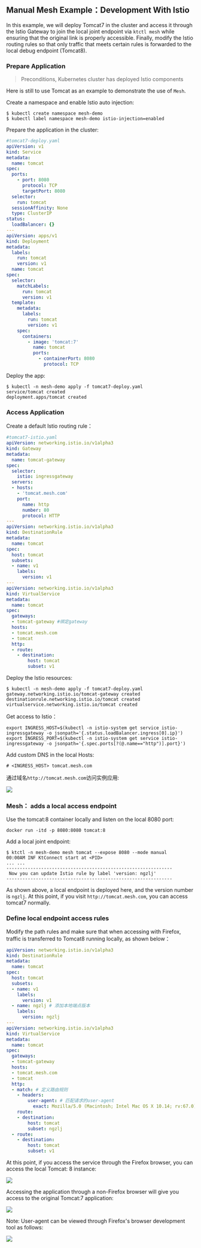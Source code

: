 Manual Mesh Example：Development With Istio
---

In this example, we will deploy Tomcat7 in the cluster and access it through the Istio Gateway to join the local joint endpoint via `ktctl mesh` while ensuring that the original link is properly accessible. Finally, modify the Istio routing rules so that only traffic that meets certain rules is forwarded to the local debug endpoint (Tomcat8).

### Prepare Application

> Preconditions, Kubernetes cluster has deployed Istio components

Here is still to use Tomcat as an example to demonstrate the use of `Mesh`.

Create a namespace and enable Istio auto injection:

```
$ kubectl create namespace mesh-demo
$ kubectl label namespace mesh-demo istio-injection=enabled
```

Prepare the application in the cluster:

``` yaml 
#tomcat7-deploy.yaml
apiVersion: v1
kind: Service
metadata:
  name: tomcat
spec:
  ports:
    - port: 8080
      protocol: TCP
      targetPort: 8080
  selector:
    run: tomcat
  sessionAffinity: None
  type: ClusterIP
status:
  loadBalancer: {}
---
apiVersion: apps/v1
kind: Deployment
metadata:
  labels:
    run: tomcat
    version: v1
  name: tomcat
spec:
  selector:
    matchLabels:
      run: tomcat
      version: v1
  template:
    metadata:
      labels:
        run: tomcat
        version: v1
    spec:
      containers:
        - image: 'tomcat:7'
          name: tomcat
          ports:
            - containerPort: 8080
              protocol: TCP
```

Deploy the app:

```
$ kubectl -n mesh-demo apply -f tomcat7-deploy.yaml
service/tomcat created
deployment.apps/tomcat created
```

### Access Application 

Create a default Istio routing rule：

```yaml
#tomcat7-istio.yaml
apiVersion: networking.istio.io/v1alpha3
kind: Gateway
metadata:
  name: tomcat-gateway
spec:
  selector:
    istio: ingressgateway
  servers:
  - hosts:
    - 'tomcat.mesh.com'
    port:
      name: http
      number: 80
      protocol: HTTP
---
apiVersion: networking.istio.io/v1alpha3
kind: DestinationRule
metadata:
  name: tomcat
spec:
  host: tomcat
  subsets:
  - name: v1
    labels:
      version: v1
---
apiVersion: networking.istio.io/v1alpha3
kind: VirtualService
metadata:
  name: tomcat
spec:
  gateways:
  - tomcat-gateway #绑定gateway
  hosts:
  - tomcat.mesh.com
  - tomcat
  http:
  - route:
    - destination:
        host: tomcat
        subset: v1
```

Deploy the Istio resources:

```
$ kubectl -n mesh-demo apply -f tomcat7-deploy.yaml
gateway.networking.istio.io/tomcat-gateway created
destinationrule.networking.istio.io/tomcat created
virtualservice.networking.istio.io/tomcat created
```

Get access to Istio：

```
export INGRESS_HOST=$(kubectl -n istio-system get service istio-ingressgateway -o jsonpath='{.status.loadBalancer.ingress[0].ip}')
export INGRESS_PORT=$(kubectl -n istio-system get service istio-ingressgateway -o jsonpath='{.spec.ports[?(@.name=="http")].port}')
```

Add custom DNS in the local Hosts:

```
# <INGRESS_HOST> tomcat.mesh.com
```

通过域名`http://tomcat.mesh.com`访问实例应用:

![](../../media/guide/demo-tomcat-7.png)

### Mesh： adds a local access endpoint

Use the tomcat:8 container locally and listen on the local 8080 port:

```
docker run -itd -p 8080:8080 tomcat:8
```

Add a local joint endpoint:

```
$ ktctl -n mesh-demo mesh tomcat --expose 8080 --mode manual
00:00AM INF KtConnect start at <PID>
... ...
--------------------------------------------------------------
 Now you can update Istio rule by label 'version: ngzlj' 
--------------------------------------------------------------
```

As shown above, a local endpoint is deployed here, and the version number is `ngzlj`. At this point, if you visit `http://tomcat.mesh.com`, you can access tomcat7 normally.

### Define local endpoint access rules

Modify the path rules and make sure that when accessing with Firefox, traffic is transferred to Tomcat8 running locally, as shown below：

```yaml
apiVersion: networking.istio.io/v1alpha3
kind: DestinationRule
metadata:
  name: tomcat
spec:
  host: tomcat
  subsets:
  - name: v1
    labels:
      version: v1
  - name: ngzlj # 添加本地端点版本
    labels:
      version: ngzlj
---
apiVersion: networking.istio.io/v1alpha3
kind: VirtualService
metadata:
  name: tomcat
spec:
  gateways:
  - tomcat-gateway
  hosts:
  - tomcat.mesh.com
  - tomcat
  http:
  - match: # 定义路由规则
    - headers: 
        user-agent: # 匹配请求的user-agent
          exact: Mozilla/5.0 (Macintosh; Intel Mac OS X 10.14; rv:67.0) Gecko/20100101 Firefox/67.0
    route:
    - destination:
        host: tomcat
        subset: ngzlj
  - route:
    - destination:
        host: tomcat
        subset: v1
```

At this point, if you access the service through the Firefox browser, you can access the local Tomcat: 8 instance:

![](../../media/guide/demo-tomcat-8.png)

Accessing the application through a non-Firefox browser will give you access to the original Tomcat:7 application:

![](../../media/guide/demo-tomcat-7.png)

Note: User-agent can be viewed through Firefox's browser development tool as follows:

![](../../media/guide/demo-user-agent.png)